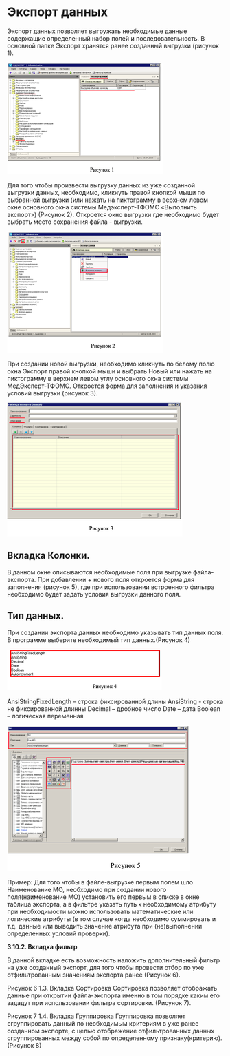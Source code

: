 <!-- TITLE: Экспорт Данных -->
<!-- SUBTITLE: Руководство администратора -->

# 	Экспорт данных
Экспорт данных позволяет выгружать необходимые данные содержащие определенный набор полей и последовательность.
В основной папке Экспорт хранятся ранее созданный выгрузки (рисунок 1).
 
 ![1](/uploads/0000000/1.png "1")
 
Для того чтобы произвести выгрузку данных из уже созданной выгрузки данных, необходимо, кликнуть правой кнопкой мыши по выбранной выгрузки (или нажать на пиктограмму в верхнем левом окне основного окна системы Медэксперт-ТФОМС «Выполнить экспорт») (Рисунок 2). Откроется окно выгрузки где необходимо будет выбрать место сохранения файла - выгрузки.
 
 ![2](/uploads/0000000/2.png "2")
 
При создании новой выгрузки, необходимо кликнуть по белому полю окна Экспорт правой кнопкой мыши и выбрать Новый или нажать на пиктограмму в верхнем левом углу основного окна системы МедЭксперт-ТФОМС. Откроется форма для заполнения и указания условий выгрузки (рисунок 3).
 
![3](/uploads/0000000/3.png "3")

##  Вкладка   Колонки.

В данном окне описываются необходимые поля при выгрузке файла-экспорта.
При добавлении + нового поля откроется форма для заполнения (рисунок 5), где при использовании встроенного фильтра необходимо будет задать условия выгрузки данного поля.

## 	Тип данных. 

При создании экспорта данных необходимо указывать тип данных поля. В программе выберите необходимый тип данных.(Рисунок 4)
 
![4](/uploads/0000000/4.png "4")

AnsiStringFixedLength – строка фиксированной длины
AnsiString  - строка не фиксированной длинны
Decimal – дробное число
Date – дата
Boolean – логическая переменная

 ![5](/uploads/0000000/5.png "5")

Пример: Для того чтобы в файле-выгрузке первым полем шло Наименование МО, необходимо при создании нового поля(наименование МО) установить его первым в списке в окне таблица экспорта, а  в фильтре указать путь к необходимому атрибуту при необходимости можно использовать математические или логические атрибуты (в том случае когда необходимо суммировать и т.д. данные или  выводить значение атрибута при (не)выполнении определенных условий проверки).  

**3.10.2. Вкладка фильтр**

В данной вкладке есть возможность наложить дополнительный фильтр на уже созданный экспорт, для того чтобы провести отбор по уже отфильтрованным значениям экспорта ранее (Рисунок 6). 
 
Рисунок 6
1.3.	Вкладка Сортировка
Сортировка позволяет отображать данные при открытии файла-экспорта именно в том порядке каким его зададут при использовании фильтра сортировки. (Рисунок 7).
 
Рисунок 7
1.4.	Вкладка Группировка
Группировка позволяет сгруппировать данный по необходимым критериям в уже ранее созданном экспорте, с целью отображение отфильтрованных данных сгруппированных между собой по определенному признаку(критерию).(Рисунок 8)
